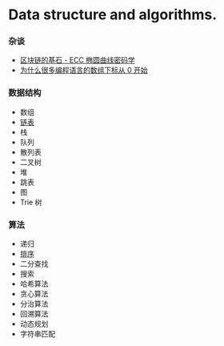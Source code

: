 # Data structure and algorithms.

### 杂谈

* [区块链的基石 - ECC 椭圆曲线密码学](docs/ecc.md)
* [为什么很多编程语言的数组下标从 0 开始](docs/why-array-index-starts-from-zero.md)

### 数据结构

* 数组
* [链表](docs/linked-list/README.md)
* 栈
* 队列
* 散列表
* 二叉树
* 堆
* 跳表
* 图
* Trie 树

### 算法

* 递归
* [排序](docs/sort/README.md)
* 二分查找
* 搜索
* 哈希算法
* 贪心算法
* 分治算法
* 回溯算法
* 动态规划
* 字符串匹配
